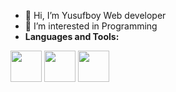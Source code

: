 - 👋 Hi, I’m Yusufboy Web developer
- 👀 I’m interested in Programming
- **Languages and Tools:** 
<p align="left">
  <img src="https://media3.giphy.com/media/kdFc8fubgS31b8DsVu/giphy.webp" width="50">   
  <img src="https://i.giphy.com/media/eNAsjO55tPbgaor7ma/200w.webp" width="50">
  <img src="https://i.giphy.com/media/IdyAQJVN2kVPNUrojM/200.webp" width="50">
  
</p>


<!---
yusuf591-cpu/yusuf591-cpu is a ✨ special ✨ repository because its `README.md` (this file) appears on your GitHub profile.
You can click the Preview link to take a look at your changes.
--->
